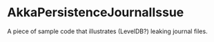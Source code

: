 # AkkaPersistenceJournalIssue
A piece of sample code that illustrates (LevelDB?) leaking journal files.

